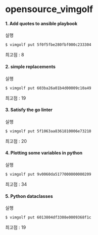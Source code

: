 # opensource_vimgolf

#### 1. Add quotes to ansible playbook

실행
```shell
$ vimgolf put 5f0f5fbe280fbf000c233304
```
최고점 : 8

#### 2. simple replacements

실행
```shell
$ vimgolf put 603ba26a01b4d00009c10a49
```
최고점 : 19

#### 3. Satisfy the go linter

실행
```shell
$ vimgolf put 5f1063aa8361810006e73210
```
최고점 : 20

#### 4. Plotting some variables in python

실행
```shell
$ vimgolf put 9v0060da5177000000000209
```
최고점 : 34

#### 5. Python dataclasses

실행
```shell
$ vimgolf put 6013804df3308e0009368f1c
```
최고점 : 19
